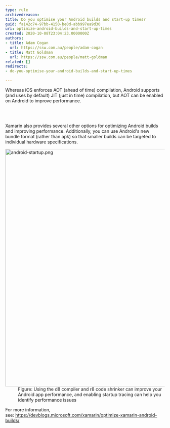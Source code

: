 ```yaml
---
type: rule
archivedreason: 
title: Do you optimise your Android builds and start-up times?
guid: fa142c74-97bb-4150-be0d-abb997ea9d30
uri: optimize-android-builds-and-start-up-times
created: 2020-10-08T23:04:23.0000000Z
authors:
- title: Adam Cogan
  url: https://ssw.com.au/people/adam-cogan
- title: Matt Goldman
  url: https://ssw.com.au/people/matt-goldman
related: []
redirects:
- do-you-optimise-your-android-builds-and-start-up-times

---
```



<p class="ssw15-rteElement-P">​Whereas iOS enforces AOT (ahead of time) compilation, Android supports (and uses by default) JIT (just in time) compilation, but AOT can be enabled on Android to improve performance.​​​</p>
<br><excerpt class='endintro'></excerpt><br>
<p class="ssw15-rteElement-P">Xamarin also provides several other options for optimizing Android builds and improving performance. Additionally, you can use Android's new bundle format (rather than apk) so that smaller builds can be targeted to individual hardware specifications.​<br></p><dl class="image"><dt><img src="/PublishingImages/android-startup.png" alt="android-startup.png" style="width&#58;750px;" /></dt><dd>Figure&#58; Using the d8 compiler and r8 code shrinker can improve your Android app performance, and enabling startup tracing can help you identify performance issues</dd></dl>

<p>For more information, see&#58;&#160;<a href="https&#58;//devblogs.microsoft.com/xamarin/optimize-xamarin-android-builds/">https&#58;//devblogs.microsoft.com/xamarin/optimize-xamarin-android-builds/</a><br></p>


